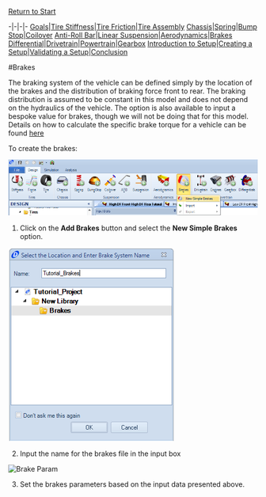 [Return to Start](1_Tutorial_1.md)

-|-|-|-
[Goals](../1_Goals.md)|[Tire Stiffness](../3_Tire_Stiffness.md)|[Tire Friction](../4_Tire_Friction.md)|[Tire Assembly](../5_TireAssy.md)
[Chassis](../6_Chassis.md)|[Spring](../7_Spring.md)|[Bump Stop](../8_BumpStop.md)|[Coilover](../9_Coilover.md)
[Anti-Roll Bar](../10_ARB.md)|[Linear Suspension](../11_LinearSus.md)|[Aerodynamics](../12_Aero.md)|[Brakes](../13_Brakes.md)
[Differential](../14_Diff.md)|[Drivetrain](../15_DT.md)|[Powertrain](../16_Powertrain.md)|[Gearbox](../17_Gearbox.md)
[Introduction to Setup](../18_Setupintro.md)|[Creating a Setup](../19_Setup.md)|[Validating a Setup](../20_ValidateSetup.md)|[Conclusion](../21_Conclusion.md)

#Brakes

The braking system of the vehicle can be defined simply by the location of the brakes and the distribution of braking force front to rear.  The braking distribution is assumed to be constant in this model and does not depend on the hydraulics of the vehicle.  The option is also available to input a bespoke value for brakes, though we will not be doing that for this model.  Details on how to calculate the specific brake torque for a vehicle can be found [here](https://optimumdynamicshelp.readthedocs.io/en/latest/#2_Detailed_Guide/B_Understanding_Vehicle_Design/#simple-brakes)

To create the brakes:

![New Brakes](../img/new_brakes.png)

1) Click on the __Add Brakes__ button and select the __New Simple Brakes__ option.

![Brake Name](../img/brake_name.png)

2) Input the name for the brakes file in the input box

![Brake Param](../img/brake_param.png)

3) Set the brakes parameters based on the input data presented above.

